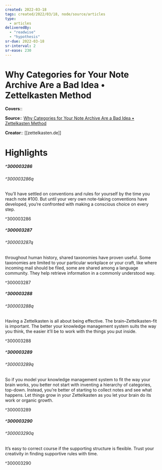 ```yaml
---
created: 2022-03-18
tags: created/2022/03/18, node/source/articles
type: 
  - articles
deliveredBy: 
  - "readwise"
  - "hypothesis"
sr-due: 2022-03-18
sr-interval: 2
sr-ease: 230
---
```

# Why Categories for Your Note Archive Are a Bad Idea • Zettelkasten Method

**Covers**:: 

**Source**:: [Why Categories for Your Note Archive Are a Bad Idea • Zettelkasten Method](https://zettelkasten.de/posts/no-categories/)

**Creator**:: [[zettelkasten.de]]

# Highlights
##### ^300003286



###### ^300003286q

You’ll have settled on conventions and rules for yourself by the time you reach note \#100. But until your very own note-taking conventions have developed, you’re confronted with making a conscious choice on every step. 

^300003286

##### ^300003287



###### ^300003287q

throughout human history, shared taxonomies have proven useful. Some taxonomies are limited to your particular workplace or your craft, like where incoming mail should be filed, some are shared among a language community. They help retrieve information in a commonly understood way. 

^300003287

##### ^300003288



###### ^300003288q

Having a Zettelkasten is all about being effective. The brain–Zettelkasten-fit is important. The better your knowledge management system suits the way you think, the easier it’ll be to work with the things you put inside. 

^300003288

##### ^300003289



###### ^300003289q

So if you model your knowledge management system to fit the way your brain works, you better not start with inventing a hierarchy of categories, top-down. Instead, you’re better of starting to collect notes and see what happens. Let things grow in your Zettelkasten as you let your brain do its work or organic growth. 

^300003289

##### ^300003290



###### ^300003290q

It’s easy to correct course if the supporting structure is flexible. Trust your creativity in finding supportive rules with time. 

^300003290

